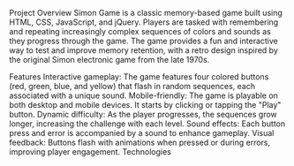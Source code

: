 Project Overview
Simon Game is a classic memory-based game built using HTML, CSS, JavaScript, and jQuery. Players are tasked with remembering and repeating increasingly complex sequences of colors and sounds as they progress through the game. The game provides a fun and interactive way to test and improve memory retention, with a retro design inspired by the original Simon electronic game from the late 1970s.

Features
Interactive gameplay: The game features four colored buttons (red, green, blue, and yellow) that flash in random sequences, each associated with a unique sound.
Mobile-friendly: The game is playable on both desktop and mobile devices. It starts by clicking or tapping the "Play" button.
Dynamic difficulty: As the player progresses, the sequences grow longer, increasing the challenge with each level.
Sound effects: Each button press and error is accompanied by a sound to enhance gameplay.
Visual feedback: Buttons flash with animations when pressed or during errors, improving player engagement.
Technologies 
